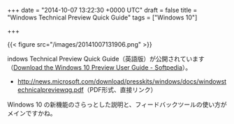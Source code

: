 
+++
date = "2014-10-07 13:22:30 +0000 UTC"
draft = false
title = "Windows Technical Preview Quick Guide"
tags = ["Windows 10"]

+++


{{< figure src="/images/20141007131906.png"  >}}

indows Technical Preview Quick Guide（英語版）が公開されています（<a href="http://news.softpedia.com/news/Download-the-Windows-10-Preview-User-Guide-461076.shtml">Download the Windows 10 Preview User Guide - Softpedia</a>）。

<ul>
<li><a href="http://news.microsoft.com/download/presskits/windows/docs/windowstechnicalpreviewqg.pdf">http://news.microsoft.com/download/presskits/windows/docs/windowstechnicalpreviewqg.pdf</a>（PDF形式、直接リンク）</li>
</ul>Windows 10 の新機能のさらっとした説明と、フィードバックツールの使い方がメインですかね。



